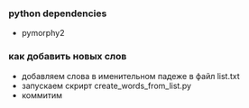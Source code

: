 ### python dependencies

* pymorphy2

### как добавить новых слов

* добавляем слова в именительном падеже в файл list.txt
* запускаем скрирт create_words_from_list.py
* коммитим